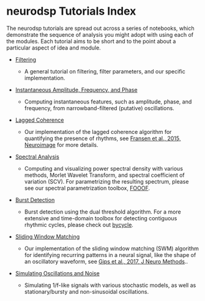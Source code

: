 # neurodsp Tutorials Index

The neurodsp tutorials are spread out across a series of notebooks, which demonstrate the sequence of analysis you might adopt with using each of the modules. Each tutorial aims to be short and to the point about a particular aspect of idea and module.

- [Filtering](1-Filtering.ipynb)
    - A general tutorial on filtering, filter parameters, and our specific implementation.

- [Instantaneous Amplitude, Frequency, and Phase](2-InstantaneousMeasures.ipynb)
    - Computing instantaneous features, such as amplitude, phase, and frequency, from narrowband-filtered (putative) oscillations.

- [Lagged Coherence](3-LaggedCoherence.ipynb)
    - Our implementation of the lagged coherence algorithm for quantifying the presence of rhythms, see [Fransen et al., 2015, Neuroimage](http://www.sciencedirect.com/science/article/pii/S1053811915004796) for more details.

- [Spectral Analysis](4-SpectralAnalysis.ipynb)
    - Computing and visualizing power spectral density with various methods, Morlet Wavelet Transform, and spectral coefficient of variation (SCV). For parametrizing the resulting spectrum, please see our spectral parametrization toolbox, [FOOOF](https://fooof-tools.github.io/fooof/).

- [Burst Detection](5-BurstDetection.ipynb)
    - Burst detection using the dual threshold algorithm. For a more extensive and time-domain toolbox for detecting contiguous rhythmic cycles, please check out [bycycle](https://voytekresearch.github.io/bycycle/).

- [Sliding Window Matching](6-SlidingWindowMatching.ipynb)
    - Our implementation of the sliding window matching (SWM) algorithm for identifying recurring patterns in a neural signal, like the shape of an oscillatory waveform, see [Gips et al., 2017, J Neuro Methods](http://www.sciencedirect.com/science/article/pii/S0165027016302606)..

- [Simulating Oscillations and Noise](7-SimulatingSignals.ipynb)
    - Simulating 1/f-like signals with various stochastic models, as well as stationary/bursty and non-sinusoidal oscillations.

